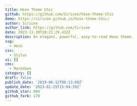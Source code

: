 ```yaml
---
title: Hexo Theme Chic
github: https://github.com/Siricee/hexo-theme-Chic
demo: https://siricee.github.io/hexo-theme-Chic/
author: Siricee
author_link: https://github.com/Siricee
date: 2023-11-30T10:21:29.432Z
description: An elegant, powerful, easy-to-read Hexo theme.
ssg:
  - Hexo
css:
  - Stylus
ui: []
cms:
  - Markdown
category: []
draft: false
publish_date: '2019-06-12T06:13:00Z'
update_date: '2023-01-25T15:04:59Z'
github_star: 894
github_fork: 178
---
```

